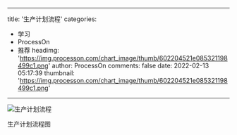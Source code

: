 
---
title: '生产计划流程'
categories: 
 - 学习
 - ProcessOn
 - 推荐
headimg: 'https://img.processon.com/chart_image/thumb/602204521e085321198499c1.png'
author: ProcessOn
comments: false
date: 2022-02-13 05:17:39
thumbnail: 'https://img.processon.com/chart_image/thumb/602204521e085321198499c1.png'
---

<div>   
<img class="thumb" alt="生产计划流程" src="https://img.processon.com/chart_image/thumb/602204521e085321198499c1.png" referrerpolicy="no-referrer">
<p>生产计划流程图</p>  
</div>
            